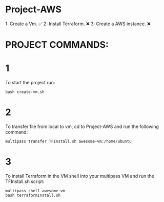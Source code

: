 # Project-AWS
1: Create a Vm. ✅
2: Install Terraform. ❌
3: Create a AWS instance. ❌ 


# PROJECT COMMANDS:

# 1
To start the project run:

```shell
bash create-vm.sh
```

# 2
To transfer file from local to vm, cd to Project-AWS and run the following command:

```shell
multipass transfer TFInstall.sh awesome-vm:/home/ubuntu
```

# 3
To install Terraform in the VM shell into your multipass VM and run the TFInstall.sh script: 

```shell
multipass shell awesome-vm
bash terraformInstall.sh
```
